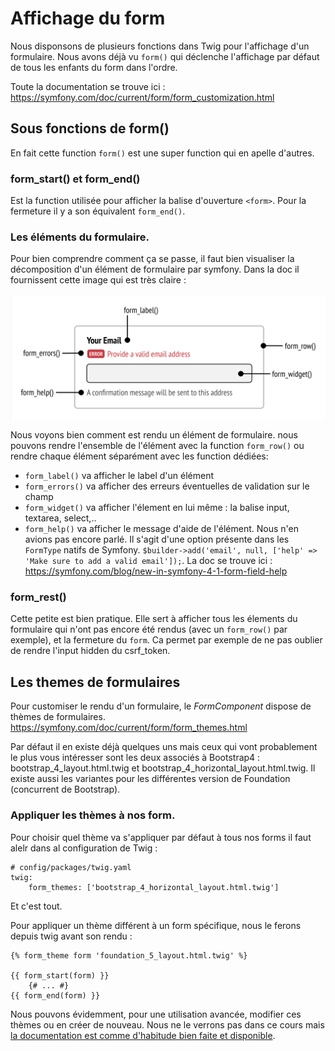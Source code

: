 # Affichage du form

Nous disponsons de plusieurs fonctions dans Twig pour l'affichage d'un formulaire. Nous avons déjà vu `form()` qui déclenche l'affichage par défaut de tous les enfants du form dans l'ordre.

Toute la documentation se trouve ici : https://symfony.com/doc/current/form/form_customization.html

## Sous fonctions de form()

En fait cette function `form()` est une super function qui en apelle d'autres.

### form_start() et form_end()
Est la function utilisée pour afficher la balise d'ouverture `<form>`. Pour la fermeture il y a son équivalent `form_end()`.

### Les éléments du formulaire.

Pour bien comprendre comment ça se passe, il faut bien visualiser la décomposition d'un élément de formulaire par symfony. Dans la doc il fournissent cette image qui est très claire :

![form-row-schema)](../assets/form_row.png)

Nous voyons bien comment est rendu un élément de formulaire. nous pouvons rendre l'ensemble de l'élément avec la function `form_row()` ou rendre chaque élément séparément avec les function dédiées: 

- `form_label()` va afficher le label d'un élément
- `form_errors()` va afficher des erreurs éventuelles de validation sur le champ
- `form_widget()` va afficher l'élement en lui même : la balise input, textarea, select,..
- `form_help()` va afficher le message d'aide de l'élément. Nous n'en avions pas encore parlé. Il s'agit d'une option présente dans les `FormType` natifs de Symfony. `$builder->add('email', null, ['help' => 'Make sure to add a valid email']);`. La doc se trouve ici : https://symfony.com/blog/new-in-symfony-4-1-form-field-help


### form_rest()

Cette petite est bien pratique. Elle sert à afficher tous les élements du formulaire qui n'ont pas encore été rendus (avec un `form_row()` par exemple), et la fermeture du `form`. Ca permet par exemple de ne pas oublier de rendre l'input hidden du csrf_token.


## Les themes de formulaires

Pour customiser le rendu d'un formulaire, le _FormComponent_ dispose de thèmes de formulaires. https://symfony.com/doc/current/form/form_themes.html 

Par défaut il en existe déjà quelques uns mais ceux qui vont probablement le plus vous intéresser sont les deux associés à Bootstrap4 : bootstrap_4_layout.html.twig et bootstrap_4_horizontal_layout.html.twig. Il existe aussi les variantes pour les différentes version de Foundation (concurrent de Bootstrap).

### Appliquer les thèmes à nos form.
Pour choisir quel thème va s'appliquer par défaut à tous nos forms il faut alelr dans al configuration de Twig : 

```
# config/packages/twig.yaml
twig:
    form_themes: ['bootstrap_4_horizontal_layout.html.twig']
```

Et c'est tout. 

Pour appliquer un thème différent à un form spécifique, nous le ferons depuis twig avant son rendu :

```
{% form_theme form 'foundation_5_layout.html.twig' %}

{{ form_start(form) }}
    {# ... #}
{{ form_end(form) }}
```

Nous pouvons évidemment, pour une utilisation avancée, modifier ces thèmes ou en créer de nouveau. Nous ne le verrons pas dans ce cours mais [la documentation est comme d'habitude bien faite et disponible](https://symfony.com/doc/current/form/form_themes.html#creating-your-own-form-theme). 
  
